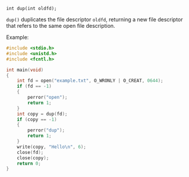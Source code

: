 `int dup(int oldfd);`

`dup()` duplicates the file descriptor `oldfd`, returning a new file descriptor that refers to the same open file description.

Example:
```c
#include <stdio.h>
#include <unistd.h>
#include <fcntl.h>

int main(void)
{
    int fd = open("example.txt", O_WRONLY | O_CREAT, 0644);
    if (fd == -1)
    {
        perror("open");
        return 1;
    }
    int copy = dup(fd);
    if (copy == -1)
    {
        perror("dup");
        return 1;
    }
    write(copy, "Hello\n", 6);
    close(fd);
    close(copy);
    return 0;
}
```